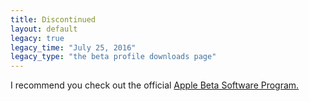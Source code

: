 ```yaml
---
title: Discontinued
layout: default
legacy: true
legacy_time: "July 25, 2016"
legacy_type: "the beta profile downloads page"
---
```


I recommend you check out the official [Apple Beta Software Program.](https://beta.apple.com/sp/betaprogram/)
